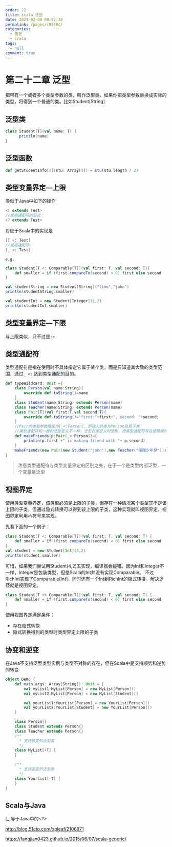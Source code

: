 ```yaml
---
order: 22
title: scala_泛型
date: 2021-02-08 09:57:38
permalink: /pages/c9540c/
categories: 
  - 语言
  - scala
tags: 
  - null
comment: true
---
```


# 第二十二章 泛型

把带有一个或者多个类型参数的类，叫作泛型类。如果你把类型参数替换成实际的类型，将得到一个普通的类。比如Student[String]

## 泛型类

```scala
class Student[T](val name: T) {
      println(name)
}
```

## 泛型函数

```scala
def getStudentInfo[T](stu: Array[T]) = stu(stu.length / 2)
```

## 类型变量界定—上限

类似于Java中如下的操作

```scala
<T extends Test>
//或用通配符的形式：
<? extends Test>
```

对应于Scala中的实现是

```scala
[T <: Test] 
//或用通配符: 
[_ <: Test]
```

`e.g.`

```scala
class Student[T <: Comparable[T]](val first: T, val second: T){
    def smaller = if (first.compareTo(second) < 0) first else second
}

val studentString = new Student[String]("limu","john")
println(studentString.smaller)

val studentInt = new Student[Integer](1,2)
println(studentInt.smaller)
```

## 类型变量界定—下限

与上限类似，只不过是`:>`

## 类型通配符

 类型通配符是指在使用时不具体指定它属于某个类，而是只知道其大致的类型范围，通过`_ <:` 达到类型通配的目的。

```scala
def typeWildcard: Unit ={
    class Person(val name:String){
        override def toString()=name
    }
    class Student(name:String) extends Person(name)
    class Teacher(name:String) extends Person(name)
    class Pair[T](val first:T,val second:T){
        override def toString()="first:"+first+", second: "+second;
    }
    //Pair的类型参数限定为[_<:Person]，即输入的类为Person及其子类
    //类型通配符和一般的泛型定义不一样，泛型在类定义时使用，而类型通配符号在使用类时使用
    def makeFriends(p:Pair[_<:Person])={
        println(p.first +" is making friend with "+ p.second)
    }
    makeFriends(new Pair(new Student("john"),new Teacher("摇摆少年梦")))
}
```

> 注意类型通配符与类型变量界定的区别之处，在于一个是类型内部泛型，一个变量是泛型

## 视图界定

使用类型变量界定，该类型必须是上限的子类，但存在一种情况某个类型其不是该上限的子类，但通过隐式转换可以得到该上限的子类，这种实现就叫视图界定，视图界定利用`<%`符号来实现。

先看下面的一个例子：

```scala
class Student[T <: Comparable[T]](val first: T, val second: T) {
    def smaller = if (first.compareTo(second) < 0) first else second
}
val student = new Student[Int](4,2)
println(student.smaller)
```

可惜，如果我们尝试用Student(4,2)五实现，编译器会报错。因为Int和Integer不一样，Integer是包装类型，但是Scala的Int并没有实现Comparable。
不过RichInt实现了Comparable[Int]，同时还有一个Int到RichInt的隐式转换。解决途径就是视图界定。

```scala
class Student[T <% Comparable[T]](val first: T, val second: T) {
    def smaller = if (first.compareTo(second) < 0) first else second
}
```

使用视图界定满足条件：

- 存在隐式转换
- 隐式转换得到的类型时类型界定上限的子类

## 协变和逆变

在Java不支持泛型类型实例与类型不对称的存在，但在Scala中是支持顺势和逆势的转变

```scala
object Demo {
    def main(args: Array[String]): Unit = {
        val myList1:MyList[Person] = new MyList[Person]()
        val myList2:MyList[Person] = new MyList[Student]()

        val yourList1:YourList[Person] = new YourList[Person]()
        val yourList2:YourList[Student] = new YourList[Person]()
    }

    class Person{}
    class Student extends Person{}
    class Teacher extends Person{}
    /**
      * 支持协变的泛型类
      */
    class MyList[+T] {
    }

    /**
      * 支持逆变的泛型类
      */
    class YourList[-T] {
    }
}
```

## Scala与Java

[_]等于Java中的<?>

http://blog.51cto.com/xpleaf/2106971

https://fangjian0423.github.io/2015/06/07/scala-generic/